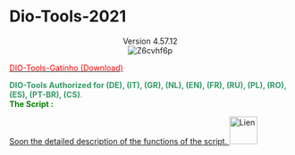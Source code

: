 # Dio-Tools-2021


<html>
   <head>
<center>
<a>Version 4.57.12</a>
</center>
   </head>
   <body> 
<div id="additional-info" class="user-content"  lang="EN">  
    <div><center><img alt="Z6cvhf6p" src="https://mycitygre.000webhostapp.com"></center></div>
<center></center><center><span style="color: #ff0000;"></span></center><p></p><a href="https://greasyfork.org/scripts/395523-dio-tools-gatinho/code/Dio-Tools%20Gatinho.user.js"><span style="color: red;">DIO-Tools-Gatinho&nbsp;(Download)</span></a></span></strong></h3><p><span style="color: #339966;"><strong>DIO-Tools Authorized for&nbsp;(DE), (IT), (GR), (NL), (EN), (FR), (RU), (PL), (RO), (ES), (PT-BR), (CS)</strong><span style="color: #339966;">.</span><br><span><span style="color: #008000;"><strong>The Script&nbsp;:</strong></span></span></p><p><span></span></p><div><a href="https://mycitygre.000webhostapp.com/Dio-Tools/index.html" rel="nofollow">Soon the detailed description of the functions of the script.&nbsp;<img alt="Lien" src="https://www.cliniquedulittoral.com/img/img_lien.png" width="50" height="50"></a></div><div>&nbsp;</div><center><div></div></center><table></table><p><b></b></p><p><b></b></p><p><b></b></p><p><b></b></p><h2><p>&nbsp;</p></h2><p><b></b></p><p><b></b></p><p><b><u></u></b></p><p><b></b></p>
   </body>
</html>
